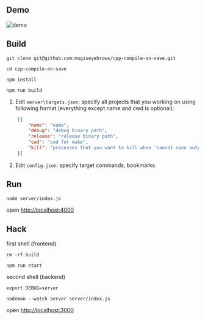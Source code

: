 ## Demo

![demo](http://mugiseyebrows.github.io/img/cpp-compile-on-save.gif)

## Build

`git clone git@github.com:mugiseyebrows/cpp-compile-on-save.git`

`cd cpp-compile-on-save`

`npm install`

`npm run build`

1) Edit `server\targets.json`: specify all projects that you working on using following format (everything except name and cwd is optional):

```json
    [{
        "name": "name",
        "debug": "debug binary path",
        "release": "release binary path",
        "cwd": "cwd for make",
        "kill": "processes that you want to kill when 'cannot open output' error occur"
    }]
```

2) Edit `config.json`: specify target commands, bookmarks.

## Run

`node server/index.js`

open [http://localhost:4000](http://localhost:4000)

## Hack 

first shell (frontend)

`rm -rf build`

`npm run start`

second shell (backend)

`export DEBUG=server`

`nodemon --watch server server/index.js`

open [http://localhost:3000](http://localhost:3000)